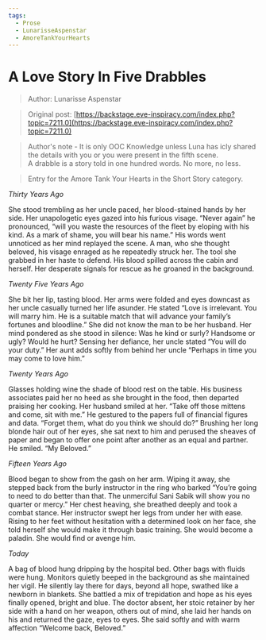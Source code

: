 ```yaml
---
tags:
  - Prose
  - LunarisseAspenstar
  - AmoreTankYourHearts
---
```


# A Love Story In Five Drabbles

> Author: Lunarisse Aspenstar

> Original post: [https://backstage.eve-inspiracy.com/index.php?topic=7211.0](https://backstage.eve-inspiracy.com/index.php?topic=7211.0)

> Author's note - It is only OOC Knowledge unless Luna has icly shared the details with you or you were present in the fifth scene. <br>
A drabble is a story told in one hundred words. No more, no less.

> Entry for the Amore Tank Your Hearts in the Short Story category.


*Thirty Years Ago*

She stood trembling as her uncle paced, her blood-stained hands by her side.  Her unapologetic eyes gazed into his furious visage.  “Never again” he pronounced, “will you waste the resources of the fleet by eloping with his kind.  As a mark of shame, you will bear his name.”  His words went unnoticed as her mind replayed the scene.  A man, who she thought beloved, his visage enraged as he repeatedly struck her.  The tool she grabbed in her haste to defend.  His blood spilled across the cabin and herself. Her desperate signals for rescue as he groaned in the background. 

*Twenty Five Years Ago*

She bit her lip, tasting blood.  Her arms were folded and eyes downcast as her uncle casually turned her life asunder.  He stated “Love is irrelevant. You will marry him. He is a suitable match that will advance your family’s fortunes and bloodline.”  She did not know the man to be her husband.  Her mind pondered as she stood in silence: Was he kind or surly?  Handsome or ugly? Would he hurt?  Sensing her defiance, her uncle stated “You will do your duty.”  Her aunt adds softly from behind her uncle “Perhaps in time you may come to love him.”
 
*Twenty Years Ago*

Glasses holding wine the shade of blood rest on the table.  His business associates paid her no heed as she brought in the food, then departed praising her cooking.  Her husband smiled at her.  “Take off those mittens and come, sit with me.”  He gestured to the papers full of financial figures and data. “Forget them, what do you think we should do?”  Brushing her long blonde hair out of her eyes, she sat next to him and perused the sheaves of paper and began to offer one point after another as an equal and partner.  He smiled. “My Beloved.”

*Fifteen Years Ago*

Blood began to show from the gash on her arm.  Wiping it away, she stepped back from the burly instructor in the ring who barked “You’re going to need to do better than that.  The unmerciful Sani Sabik will show you no quarter or mercy.”  Her chest heaving, she breathed deeply and took a combat stance. Her instructor swept her legs from under her with ease.  Rising to her feet without hesitation with a determined look on her face, she told herself she would make it through basic training.  She would become a paladin. She would find or avenge him.

*Today*

A bag of blood hung dripping by the hospital bed.  Other bags with fluids were hung.  Monitors quietly beeped in the background as she maintained her vigil.  He silently lay there for days, beyond all hope, swathed like a newborn in blankets.  She battled a mix of trepidation and hope as his eyes finally opened, bright and blue.  The doctor absent, her stoic  retainer by her side with a hand on her weapon, others out of mind, she laid her hands on his and returned the gaze, eyes to eyes.  She said softly and with warm affection “Welcome back, Beloved.”